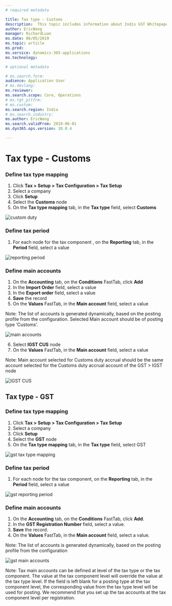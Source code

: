 ```yaml
---
# required metadata

title: Tax type - Customs
description:  This topic includes information about Indis GST Whitepaper in Microsoft Dynamics 365 for Finance and Operations.
author: EricWang
manager: RichardLuan
ms.date: 06/05/2019
ms.topic: article
ms.prod: 
ms.service: dynamics-365-applications
ms.technology: 

# optional metadata

# ms.search.form: 
audience: Application User
# ms.devlang: 
ms.reviewer: 
ms.search.scope: Core, Operations
# ms.tgt_pltfrm: 
# ms.custom: 
ms.search.region: India
# ms.search.industry: 
ms.author: EricWang
ms.search.validFrom: 2019-06-01
ms.dyn365.ops.version: 10.0.4

---
```


# Tax type - Customs

### Define tax type mapping

1. Click **Tax > Setup > Tax Configuration > Tax Setup**
2. Select a company
3. Click **Setup**
4. Select the **Customs** node
5. On the **Tax type mapping** tab, in the **Tax type** field, select **Customs**

![custom duty](media/custom-duty.png)



### Define tax period

1. For each node for the tax component , on the **Reporting** tab, in the **Period** field, select a value

![reporting period](media/reporting-period.png)



### Define main accounts

1. On the **Accounting** tab, on the **Conditions** FastTab, click **Add**
2. In the **Import Order** field, select a value
3. In the **Export order** field, select a value
4. **Save** the record
5. On the **Values** FastTab, in the **Main account** field, select a value

Note: The list of accounts is generated dynamically, based on the posting profile from the configuration. Selected Main account should be of posting type ‘Customs’.

![main accounts](media/main-accounts.png)



6. Select **IGST CUS** node
7. On the **Values** FastTab, in the **Main account** field, select a value

Note: Main account selected for Customs duty accrual should be the same account selected for the Customs duty accrual account of the GST > IGST node

![IGST CUS](media/IGST-CUS.png)



## Tax type - GST

### Define tax type mapping

1. Click **Tax > Setup > Tax Configuration > Tax Setup**
2. Select a company
3. Click **Setup**
4. Select the **GST** node
5. On the **Tax type mapping** tab, in the **Tax type** field, select GST

![gst tax type mapping](media/gst-tax-type-mapping.png)



### Define tax period

1. For each node for the tax component, on the **Reporting** tab, in the **Period** field, select a value

![gst reporting period](media/gst-reporting-period.png)



### Define main accounts

1. On the **Accounting** tab, on the **Conditions** FastTab, click **Add**.
2. In the **GST Registration Number** field, select a value.
3. **Save** the record.
4. On the **Values** FastTab, in the **Main account** field, select a value.

Note: The list of accounts is generated dynamically, based on the posting profile from the configuration

![gst main accounts](media/gst-main-accounts.png)

Note: Tax main accounts can be defined at level of the tax type or the tax component. The value at the tax component level will override the value at the tax type level. If the field is left blank for a posting type at the tax component level, the corresponding value from the tax type level will be used for posting. We recommend that you set up the tax accounts at the tax component level per registration.


